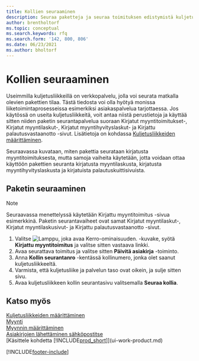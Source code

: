 ```yaml
---
title: Kollien seuraaminen
description: Seuraa paketteja ja seuraa toimituksen edistymistä kuljetusliikkeen internetseurantapalvelun avulla.
author: brentholtorf
ms.topic: conceptual
ms.search.keywords: rfq
ms.search.form: '142, 800, 806'
ms.date: 06/23/2021
ms.author: bholtorf
---
```

# Kollien seuraaminen
Useimmilla kuljetusliikkeillä on verkkopalvelu, jolla voi seurata matkalla olevien pakettien tilaa. Tästä tiedosta voi olla hyötyä monissa liiketoimintaprosesseissa esimerkiksi asiakaspalvelua tarjottaessa. Jos käytössä on useita kuljetusliikkeitä, voit antaa niistä perustietoja ja käyttää sitten niiden paketin seurantapalvelua suoraan Kirjatut myyntitoimitukset-, Kirjatut myyntilaskut-, Kirjatut myyntihyvityslaskut- ja Kirjattu palautusvastaanotto -sivut. Lisätietoja on kohdassa [Kuljetusliikkeiden määrittäminen](sales-how-to-set-up-shipping-agents.md). 

Seuraavassa kuvataan, miten pakettia seurataan kirjatusta myyntitoimituksesta, mutta samoja vaiheita käytetään, jotta voidaan ottaa käyttöön pakettien seuranta kirjatusta myyntilaskusta, kirjatusta myyntihyvityslaskusta ja kirjatuista palautuskuittisivuista.  

## Paketin seuraaminen

> [!NOTE]
> Seuraavassa menettelyssä käytetään Kirjattu myyntitoimitus -sivua esimerkkinä. Paketin seurantavaiheet ovat samat Kirjatut myyntilaskut-, Kirjatut myyntilaskusivut- ja Kirjattu palautusvastaanotto -sivut.

1. Valitse ![Lamppu, joka avaa Kerro-ominaisuuden.](media/ui-search/search_small.png "Kerro, mitä haluat tehdä") -kuvake, syötä **Kirjattu myyntitoimitus** ja valitse sitten vastaava linkki.
2. Avaa seurattava toimitus ja valitse sitten **Päivitä asiakirja** -toiminto.
3. Anna **Kollin seurantanro** -kentässä kollinumero, jonka olet saanut kuljetusliikkeeltä. 
4. Varmista, että kuljetusliike ja palvelun taso ovat oikein, ja sulje sitten sivu.
5. Avaa kuljetusliikkeen kollin seurantasivu valitsemalla **Seuraa kollia**.

## Katso myös

[Kuljetusliikkeiden määrittäminen](sales-how-to-set-up-shipping-agents.md)  
[Myynti](sales-manage-sales.md)  
[Myynnin määrittäminen](sales-setup-sales.md)  
[Asiakirjojen lähettäminen sähköpostitse](ui-how-send-documents-email.md)  
[Käsittele kohdetta [!INCLUDE[prod_short](includes/prod_short.md)]](ui-work-product.md)


[!INCLUDE[footer-include](includes/footer-banner.md)]